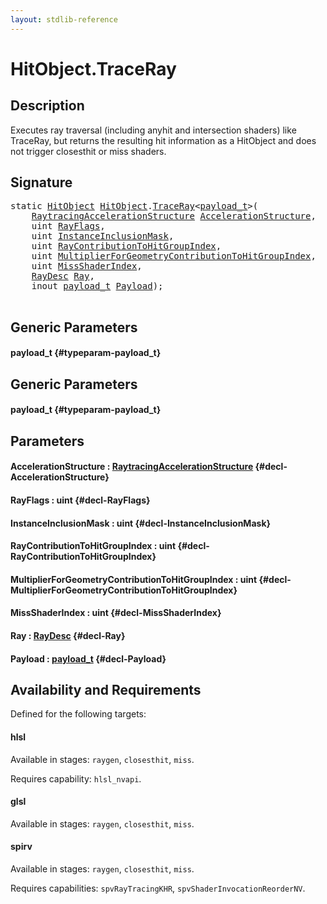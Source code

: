 ```yaml
---
layout: stdlib-reference
---
```


# HitObject\.TraceRay

## Description

Executes ray traversal (including anyhit and intersection shaders) like TraceRay, but returns the
resulting hit information as a HitObject and does not trigger closesthit or miss shaders.




## Signature 

<pre>
<span class='code_keyword'>static</span> <a href="/stdlib-reference/types/HitObject/index" class="code_type">HitObject</a> <a href="/stdlib-reference/types/HitObject/index" class="code_type">HitObject</a>.<a href="/stdlib-reference/types/HitObject/TraceRay">TraceRay</a>&lt;<a href="/stdlib-reference/types/HitObject/TraceRay#typeparam-payload_t" class="code_type">payload_t</a>&gt;(
    <a href="/stdlib-reference/types/RaytracingAccelerationStructure/index" class="code_type">RaytracingAccelerationStructure</a> <a href="/stdlib-reference/types/HitObject/TraceRay#decl-AccelerationStructure" class="code_param">AccelerationStructure</a>,
    <span class="code_keyword">uint</span> <a href="/stdlib-reference/types/HitObject/TraceRay#decl-RayFlags" class="code_param">RayFlags</a>,
    <span class="code_keyword">uint</span> <a href="/stdlib-reference/types/HitObject/TraceRay#decl-InstanceInclusionMask" class="code_param">InstanceInclusionMask</a>,
    <span class="code_keyword">uint</span> <a href="/stdlib-reference/types/HitObject/TraceRay#decl-RayContributionToHitGroupIndex" class="code_param">RayContributionToHitGroupIndex</a>,
    <span class="code_keyword">uint</span> <a href="/stdlib-reference/types/HitObject/TraceRay#decl-MultiplierForGeometryContributionToHitGroupIndex" class="code_param">MultiplierForGeometryContributionToHitGroupIndex</a>,
    <span class="code_keyword">uint</span> <a href="/stdlib-reference/types/HitObject/TraceRay#decl-MissShaderIndex" class="code_param">MissShaderIndex</a>,
    <a href="/stdlib-reference/types/RayDesc/index" class="code_type">RayDesc</a> <a href="/stdlib-reference/types/HitObject/TraceRay#decl-Ray" class="code_param">Ray</a>,
    <span class="code_keyword">inout</span> <a href="/stdlib-reference/types/HitObject/TraceRay#typeparam-payload_t" class="code_type">payload_t</a> <a href="/stdlib-reference/types/HitObject/TraceRay#decl-Payload" class="code_param">Payload</a>);

</pre>

## Generic Parameters

#### payload\_t {#typeparam-payload_t}

## Generic Parameters

#### payload\_t {#typeparam-payload_t}

## Parameters

#### AccelerationStructure  : [RaytracingAccelerationStructure](/stdlib-reference/types/RaytracingAccelerationStructure/index) {#decl-AccelerationStructure}
#### RayFlags  : uint {#decl-RayFlags}
#### InstanceInclusionMask  : uint {#decl-InstanceInclusionMask}
#### RayContributionToHitGroupIndex  : uint {#decl-RayContributionToHitGroupIndex}
#### MultiplierForGeometryContributionToHitGroupIndex  : uint {#decl-MultiplierForGeometryContributionToHitGroupIndex}
#### MissShaderIndex  : uint {#decl-MissShaderIndex}
#### Ray  : [RayDesc](/stdlib-reference/types/RayDesc/index) {#decl-Ray}
#### Payload  : [payload\_t](/stdlib-reference/types/HitObject/TraceRay#typeparam-payload_t) {#decl-Payload}

## Availability and Requirements

Defined for the following targets:

#### hlsl
Available in stages: `raygen`, `closesthit`, `miss`.

Requires capability: `hlsl_nvapi`.
#### glsl
Available in stages: `raygen`, `closesthit`, `miss`.

#### spirv
Available in stages: `raygen`, `closesthit`, `miss`.

Requires capabilities: `spvRayTracingKHR`, `spvShaderInvocationReorderNV`.


